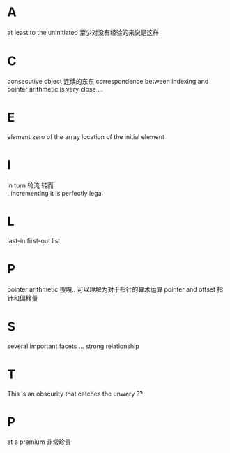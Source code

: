 # A
at least to the uninitiated 至少对没有经验的来说是这样

# C
consecutive object 连续的东东
correspondence between indexing and pointer arithmetic is very close  ...

# E
element zero of the array
location of the initial element 

# I
in turn 轮流 转而  
..incrementing it is perfectly legal

# L
last-in first-out list  

# P
pointer arithmetic 搜嘎.. 可以理解为对于指针的算术运算
pointer and offset 指针和偏移量  

# S
several important facets ...
strong relationship

# T
This is an obscurity that catches the unwary ??

# P
at a premium 非常珍贵  
